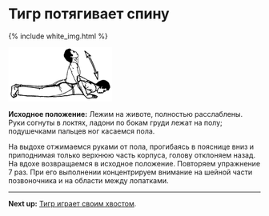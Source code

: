 # Тигр потягивает спину

{% include white_img.html %}

![](./img/24.png)

**Исходное положение:** Лежим на животе, полностью расслаблены. Руки согнуты в
локтях, ладони по бокам груди лежат на полу; подушечками пальцев ног касаемся
пола.

На выдохе отжимаемся руками от пола, прогибаясь в пояснице вниз и приподнимая
только верхнюю часть корпуса, голову отклоняем назад. На вдохе возвращаемся в
исходное положение. Повторяем упражнение 7 раз. При его выполнении концентрируем
внимание на шейной части позвоночника и на области между лопатками.

***

**Next up:** [Тигр играет своим хвостом](../25).
